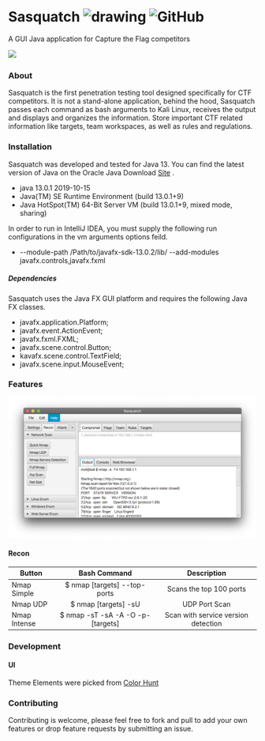 # Sasquatch    <img src="https://img.shields.io/github/v/release/tcbutler320/Sasquatch?include_prereleases" alt="drawing" width="100"/> <img alt="GitHub" src="https://img.shields.io/github/license/tcbutler320/Sasquatch" alt="drawing" width="100">

A GUI Java application for Capture the Flag competitors  

![](assets/gif/redWoods-v0.2.gif)

### About 
Sasquatch is the first penetration testing tool designed specifically for CTF competitors. It is not a stand-alone application, behind the hood, Sasquatch passes each command as bash arguments to Kali Linux, receives the output and displays and organizes the information. Store important CTF related information like targets, team workspaces, as well as rules and regulations.

### Installation 
Sasquatch was developed and tested for Java 13. You can find the latest version of Java on the Oracle Java Download [Site](https://www.java.com/en/download/) . 
+ java 13.0.1 2019-10-15
+ Java(TM) SE Runtime Environment (build 13.0.1+9)
+ Java HotSpot(TM) 64-Bit Server VM (build 13.0.1+9, mixed mode, sharing)

In order to run in IntelliJ IDEA, you must supply the following run configurations in the vm arguments options feild. 
+ --module-path /Path/to/javafx-sdk-13.0.2/lib/ --add-modules javafx.controls,javafx.fxml

##### Dependencies 
Sasquatch uses the Java FX GUI platform and requires the following Java FX classes.

 + javafx.application.Platform;
 + javafx.event.ActionEvent;
 + javafx.fxml.FXML;
 + javafx.scene.control.Button;
 + kavafx.scene.control.TextField;
 + javafx.scene.input.MouseEvent;

### Features

![](assets/images/sasquatch-redWoods-v0.02.png)


#### Recon

| Button        | Bash Command           | Description  |
| ------------- |:-------------:|:-------------:|
| Nmap Simple     | $ nmap [targets] --top-ports | Scans the top 100 ports  |
| Nmap UDP       | $ nmap [targets]  -sU    |  UDP Port Scan |
| Nmap Intense  |  $ nmap -sT -sA -A -O -p- [targets]       |    Scan with service version detection |


### Development

#### UI 
Theme Elements were picked from [Color Hunt](https://colorhunt.com/)


### Contributing 
Contributing is welcome, please feel free to fork and pull to add your own features or drop feature requests by submitting an issue. 
